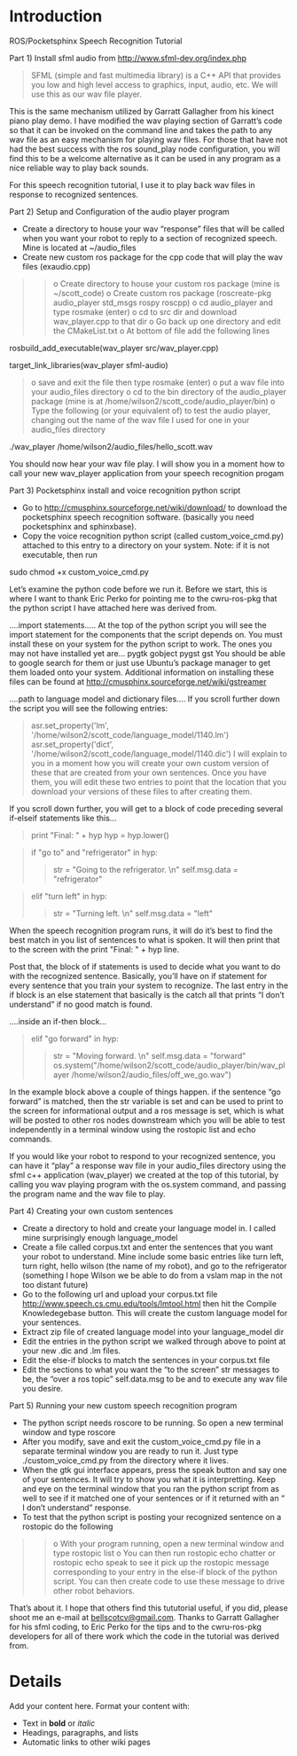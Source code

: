 # Introduction #

ROS/Pocketsphinx Speech Recognition Tutorial

Part 1) Install sfml audio from http://www.sfml-dev.org/index.php
> SFML (simple and fast multimedia library) is a C++ API that provides you low and high level access to graphics, input, audio, etc. We will use this as our wav file player.

This is the same mechanism utilized by Garratt Gallagher from his kinect piano play demo.
I have modified the wav playing section of Garratt’s code so that it can be invoked on the command line and takes the path to any wav file as an easy mechanism for playing wav files.
For those that have not had the best success with the ros sound\_play node configuration, you will find this to be a welcome alternative as it can be used in any program as a nice reliable way to play back sounds.

For this speech recognition tutorial, I use it to play back wav files in response to recognized sentences.

Part 2) Setup and Configuration of  the audio player program

  * Create a directory to house your wav “response” files that will be called when you want your robot to reply to a section of recognized speech. Mine is located at ~/audio\_files
  * Create new custom ros package for the cpp code that will play the wav files (exaudio.cpp)
> > o Create directory to house your custom ros package (mine is ~/scott\_code)
> > o Create custom ros package (roscreate-pkg audio\_player std\_msgs rospy roscpp)
> > o cd audio\_player and type rosmake (enter)
> > o cd to src dir and download wav\_player.cpp to that dir
> > o Go back up one directory and edit the CMakeList.txt
> > o At bottom of file add the following lines


rosbuild\_add\_executable(wav\_player src/wav\_player.cpp)

target\_link\_libraries(wav\_player sfml-audio)


> o save and exit the file then type rosmake (enter)
> o put a wav file into your audio\_files directory
> o cd to the bin directory of the audio\_player package (mine is at /home/wilson2/scott\_code/audio\_player/bin)
> o Type the following (or your equivalent of) to test the audio player, changing out the name of the wav file I used for one in your audio\_files directory


./wav\_player /home/wilson2/audio\_files/hello\_scott.wav

You should now hear your wav file play. I will show you in a moment how to call your new wav\_player application from your speech recognition progam

Part 3) Pocketsphinx install and voice recognition python script

  * Go to http://cmusphinx.sourceforge.net/wiki/download/ to download the pocketsphinx speech recognition software. (basically you need pocketsphinx and sphinxbase).
  * Copy the voice recognition python script (called custom\_voice\_cmd.py) attached to this entry to a directory on your system. Note: if it is not executable, then run


sudo chmod +x custom\_voice\_cmd.py

Let’s examine the python code before we run it.
Before we start, this is where I want to thank Eric Perko for pointing me to the cwru-ros-pkg that the python script I have attached here was derived from.

….import statements.....
At the top of the python script you will see the import statement for the components that the script depends on. You must install these on your system for the python script to work. The ones you may not have installed yet are...
pygtk
gobject
pygst
gst
You should be able to google search for them or just use Ubuntu’s package manager to get them loaded onto your system. Additional information on installing these files can be found at http://cmusphinx.sourceforge.net/wiki/gstreamer

….path to language model and dictionary files....
If you scroll further down the script you will see the following entries:
> asr.set\_property('lm', '/home/wilson2/scott\_code/language\_model/1140.lm')
> asr.set\_property('dict', '/home/wilson2/scott\_code/language\_model/1140.dic')
I will explain to you in a moment how you will create your own custom version of these that are created from your own sentences. Once you have them, you will edit these two entries to point that the location that you download your versions of these files to after creating them.

If you scroll down further, you will get to a block of code preceding several if-elseif statements like this...
> print "Final: " + hyp
> hyp = hyp.lower()

> if "go to" and "refrigerator" in hyp:
> > str = "Going to the refrigerator. \n"
> > self.msg.data = "refrigerator"

> elif "turn left" in hyp:
> > str = "Turning left. \n"
> > self.msg.data = "left"

When the speech recognition program runs, it will do it’s best to find the best match in you list of sentences to what is spoken. It will then print that to the screen with the print "Final: " + hyp line.

Post that, the block of if statements is used to decide what you want to do with the recognized sentence. Basically, you’ll have on if statement for every sentence that you train your system to recognize.
The last entry in the if block is an else statement that basically is the catch all that prints “I don’t understand” if no good match is found.

….inside an if-then block...

> elif "go forward" in hyp:
> > str = "Moving forward. \n"
> > self.msg.data = "forward"
> > os.system("/home/wilson2/scott\_code/audio\_player/bin/wav\_player /home/wilson2/audio\_files/off\_we\_go.wav")

In the example block above a couple of things happen.
if the sentence “go forward” is matched, then the str variable is set and can be used to print to the screen for informational output and a ros message is set, which is what will be posted to other ros nodes downstream which you will be able to test independently in a terminal window using the rostopic list and echo commands.

If you would like your robot to respond to your recognized sentence, you can have it “play” a response wav file in your audio\_files directory using the sfml c++ application (wav\_player) we created at the top of this tutorial, by calling you wav playing program with the os.system command, and passing the program name and the wav file to play.

Part 4) Creating your own custom sentences

  * Create a directory to hold and create your language model in. I called mine surprisingly enough language\_model
  * Create a file called corpus.txt and enter the sentences that you want your robot to understand. Mine include some basic entries like turn left, turn right, hello wilson (the name of my robot), and go to the refrigerator (something I hope Wilson we be able to do from a vslam map in the not too distant future)
  * Go to the following url and upload your corpus.txt file  http://www.speech.cs.cmu.edu/tools/lmtool.html then hit the Compile Knowledegebase button. This will create the custom language model for your sentences.
  * Extract zip file of created language model into your language\_model dir
  * Edit the entries in the python script we walked through above to point at your new .dic and .lm files.
  * Edit the else-if blocks to match the sentences in your corpus.txt file
  * Edit the sections to what you want the “to the screen” str messages to be, the “over a ros topic” self.data.msg to be and to execute any wav file you desire.



Part 5) Running your new custom speech recognition program

  * The python script needs roscore to be running. So open a new terminal window and type roscore
  * After you modify, save and exit the custom\_voice\_cmd.py file in a separate terminal window you are ready to run it. Just type ./custom\_voice\_cmd.py from the directory where it lives.
  * When the gtk gui interface appears, press the speak button and say one of your sentences. It will try to show you what it is interpretting. Keep and eye on the terminal window that you ran the python script from as well to see if it matched one of your sentences or if it returned with an “ I don’t understand” response.
  * To test that the python script is posting your recognized sentence on a rostopic do the following
> > o With your program running, open a new terminal window and type rostopic list
> > o You can then run rostopic echo chatter or rostopic echo speak to see it pick up the rostopic message corresponding to your entry in the else-if block of the python script. You can then create code to use these message to drive other robot behaviors.



That’s about it. I hope that others find this tututorial useful, if you did, please shoot me an e-mail at bellscotcv@gmail.com. Thanks to Garratt Gallagher for his sfml coding, to Eric Perko for the tips and to the cwru-ros-pkg developers for all of there work which the code in the tutorial was derived from.


# Details #

Add your content here.  Format your content with:
  * Text in **bold** or _italic_
  * Headings, paragraphs, and lists
  * Automatic links to other wiki pages
